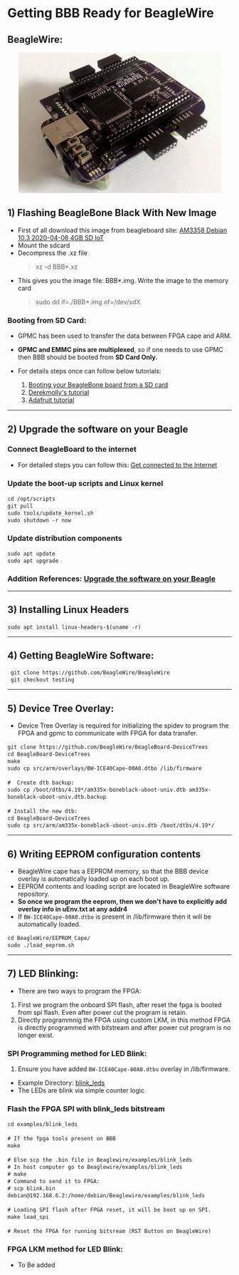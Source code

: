 # Getting BBB Ready for BeagleWire

## BeagleWire:

<p align="center">
    <img width="455" height="315" src="../assets/beaglewire.png">
</p>

## 1) Flashing BeagleBone Black With New Image

- First of all download this image from beagleboard site: [AM3358 Debian 10.3 2020-04-06 4GB SD IoT](https://debian.beagleboard.org/images/bone-debian-10.3-iot-armhf-2020-04-06-4gb.img.xz)
- Mount the sdcard
- Decompress the .xz file
    > xz -d BBB*.xz
- This gives you the image file: BBB*.img. Write the image to the memory card 
    > sudo dd if=./BBB*.img of=/dev/sdX

### Booting from SD Card:

- GPMC has been used to transfer the data between FPGA cape and ARM.
- **GPMC and EMMC pins are multiplexed**, so if one needs to use GPMC then BBB should be booted from **SD Card Only.**

- For details steps once can follow below tutorials:
    1. [Booting your BeagleBone board from a SD card](https://subscription.packtpub.com/book/hardware_and_creative/9781785285059/1/ch01lvl1sec14/booting-your-beaglebone-board-from-a-sd-card)
    2. [Derekmolly's tutorial](http://derekmolloy.ie/write-a-new-image-to-the-beaglebone-black/)
    3. [Adafruit tutorial](https://learn.adafruit.com/beaglebone-black-installing-operating-systems/flashing-the-beaglebone-black)


---

## 2) Upgrade the software on your Beagle

### Connect BeagleBoard to the internet
- For detailed steps you can follow this: [Get connected to the Internet](https://beagleboard.org/upgrade#:~:text=There%20are%204%20main%20steps,up%20scripts%20and%20Linux%20kernel&text=Update%20examples%20in%20the%20Cloud9%20IDE%20workspace)

### Update the boot-up scripts and Linux kernel
```
cd /opt/scripts
git pull
sudo tools/update_kernel.sh
sudo shutdown -r now
```
### Update distribution components
```
sudo apt update
sudo apt upgrade
```
### Addition References: [Upgrade the software on your Beagle](https://beagleboard.org/upgrade#:~:text=There%20are%204%20main%20steps,up%20scripts%20and%20Linux%20kernel&text=Update%20examples%20in%20the%20Cloud9%20IDE%20workspace)


---

## 3) Installing Linux Headers
```
sudo apt install linux-headers-$(uname -r)
```

---
## 4) Getting BeagleWire Software:

```
 git clone https://github.com/BeagleWire/BeagleWire 
 git checkout testing   
```
---
## 5) Device Tree Overlay:

- Device Tree Overlay is required for initializing the spidev to program the FPGA and gpmc to communicate with FPGA for data transfer.

```
git clone https://github.com/BeagleWire/BeagleBoard-DeviceTrees
cd BeagleBoard-DeviceTrees
make
sudo cp src/arm/overlays/BW-ICE40Cape-00A0.dtbo /lib/firmware

#  Create dtb backup:
sudo cp /boot/dtbs/4.19*/am335x-boneblack-uboot-univ.dtb am335x-boneblack-uboot-univ.dtb.backup

# Install the new dtb:
cd BeagleBoard-DeviceTrees
sudo cp src/arm/am335x-boneblack-uboot-univ.dtb /boot/dtbs/4.19*/
```

---
## 6) Writing EEPROM configuration contents

- BeagleWire cape has a EEPROM memory, so that the BBB device overlay is automatically loaded up on each boot up. 
- EEPROM contents and loading script are located in BeagleWire software repository.
- **So once we program the eeprom, then we don't have to explicitly add overlay info in uEnv.txt at any addr4**
- If `BW-ICE40Cape-00A0.dtbo` is present in /lib/firmware then it will be automatically loaded.

```
cd BeagleWire/EEPROM_Cape/
sudo ./load_eeprom.sh
```
---
## 7) LED Blinking:
- There are two ways to program the FPGA:
1. First we program the onboard SPI flash, after reset the fpga is booted from spi flash. Even after power cut the program is retain.
2. Directly programmnig the FPGA using custom LKM, in this method FPGA is directly programmed with bitstream and after power cut program is no longer exist.


### SPI Programming method for LED Blink:

1. Ensure you have added `BW-ICE40Cape-00A0.dtbo` overlay in /lib/firmware.

- Example Directory: [blink_leds](https://github.com/BeagleWire/BeagleWire/tree/master/examples/blink_leds)
- The LEDs are blink via simple counter logic

### Flash the FPGA SPI with blink_leds bitstream 
```
cd examples/blink_leds

# If the fpga tools present on BBB
make

# Else scp the .bin file in Beaglewire/examples/blink_leds
# In host computer go to Beaglewire/examples/blink_leds
# make
# Command to send it to FPGA: 
# scp blink.bin debian@192.168.6.2:/home/debian/Beaglewire/examples/blink_leds

# Loading SPI flash after FPGA reset, it will be boot up on SPI.
make load_spi

# Reset the FPGA for running bitsream (RST Button on BeagleWire)
```

### FPGA LKM method for LED Blink:
- To Be added